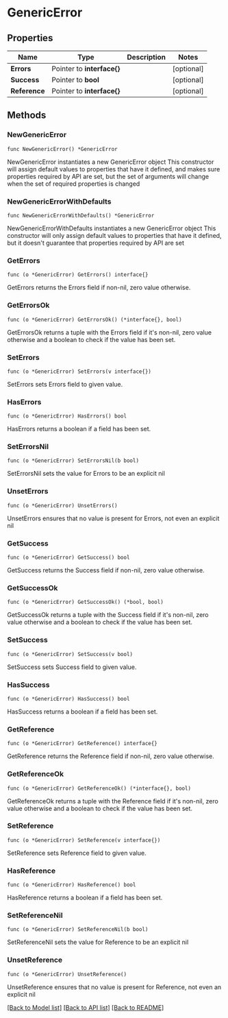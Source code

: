 # GenericError

## Properties

Name | Type | Description | Notes
------------ | ------------- | ------------- | -------------
**Errors** | Pointer to **interface{}** |  | [optional] 
**Success** | Pointer to **bool** |  | [optional] 
**Reference** | Pointer to **interface{}** |  | [optional] 

## Methods

### NewGenericError

`func NewGenericError() *GenericError`

NewGenericError instantiates a new GenericError object
This constructor will assign default values to properties that have it defined,
and makes sure properties required by API are set, but the set of arguments
will change when the set of required properties is changed

### NewGenericErrorWithDefaults

`func NewGenericErrorWithDefaults() *GenericError`

NewGenericErrorWithDefaults instantiates a new GenericError object
This constructor will only assign default values to properties that have it defined,
but it doesn't guarantee that properties required by API are set

### GetErrors

`func (o *GenericError) GetErrors() interface{}`

GetErrors returns the Errors field if non-nil, zero value otherwise.

### GetErrorsOk

`func (o *GenericError) GetErrorsOk() (*interface{}, bool)`

GetErrorsOk returns a tuple with the Errors field if it's non-nil, zero value otherwise
and a boolean to check if the value has been set.

### SetErrors

`func (o *GenericError) SetErrors(v interface{})`

SetErrors sets Errors field to given value.

### HasErrors

`func (o *GenericError) HasErrors() bool`

HasErrors returns a boolean if a field has been set.

### SetErrorsNil

`func (o *GenericError) SetErrorsNil(b bool)`

 SetErrorsNil sets the value for Errors to be an explicit nil

### UnsetErrors
`func (o *GenericError) UnsetErrors()`

UnsetErrors ensures that no value is present for Errors, not even an explicit nil
### GetSuccess

`func (o *GenericError) GetSuccess() bool`

GetSuccess returns the Success field if non-nil, zero value otherwise.

### GetSuccessOk

`func (o *GenericError) GetSuccessOk() (*bool, bool)`

GetSuccessOk returns a tuple with the Success field if it's non-nil, zero value otherwise
and a boolean to check if the value has been set.

### SetSuccess

`func (o *GenericError) SetSuccess(v bool)`

SetSuccess sets Success field to given value.

### HasSuccess

`func (o *GenericError) HasSuccess() bool`

HasSuccess returns a boolean if a field has been set.

### GetReference

`func (o *GenericError) GetReference() interface{}`

GetReference returns the Reference field if non-nil, zero value otherwise.

### GetReferenceOk

`func (o *GenericError) GetReferenceOk() (*interface{}, bool)`

GetReferenceOk returns a tuple with the Reference field if it's non-nil, zero value otherwise
and a boolean to check if the value has been set.

### SetReference

`func (o *GenericError) SetReference(v interface{})`

SetReference sets Reference field to given value.

### HasReference

`func (o *GenericError) HasReference() bool`

HasReference returns a boolean if a field has been set.

### SetReferenceNil

`func (o *GenericError) SetReferenceNil(b bool)`

 SetReferenceNil sets the value for Reference to be an explicit nil

### UnsetReference
`func (o *GenericError) UnsetReference()`

UnsetReference ensures that no value is present for Reference, not even an explicit nil

[[Back to Model list]](../README.md#documentation-for-models) [[Back to API list]](../README.md#documentation-for-api-endpoints) [[Back to README]](../README.md)


